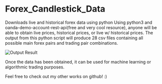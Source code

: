 # Forex_Candlestick_Data
Downloads live and historical forex data using python
Using python3 and oanda-demo-account-rest-api(free and very cool resource), anyone will be able to obtain 
live prices, historical prices, or live w/ historical prices. The output from this python script will produce 28
csv files containing all possible main forex pairs and trading pair combinations.

![Output Result](https://raw.githubusercontent.com/RetributionByRevenue/Forex_Candlestick_Data/master/Final%20Result.png)

Once the data has been obtained, it can be used for machine learning or algorithmic trading purposes. 

Feel free to check out my other works on github! :)
